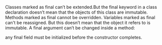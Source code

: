 Classes marked as final can’t be extended.But the final keyword in a class declaration doesn’t mean that the objects of this class are immutable. 
Methods marked as final cannot be overridden.
Variables marked as final can't be reassigned. But this doesn’t mean that the object it refers to is immutable.
A final argument can’t be changed inside a method:

any final field must be initialized before the constructor completes.


